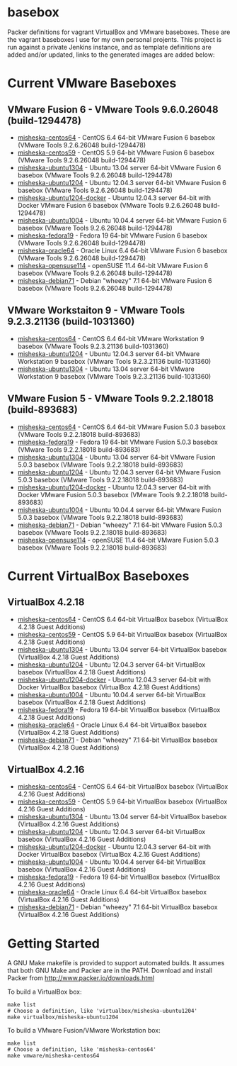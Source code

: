basebox
=======

Packer definitions for vagrant VirtualBox and VMware baseboxes. 
These are the vagrant baseboxes I use for my own personal projents. 
This project is run against a private Jenkins instance, and as template
definitions are added and/or updated, links to the generated images are
added below:

Current VMware Baseboxes
========================

## VMware Fusion 6 - VMware Tools 9.6.0.26048 (build-1294478)

* [misheska-centos64](https://dl.dropboxusercontent.com/s/vqnqd9bdf9l9ept/misheska-centos64.box?token_hash=AAHFE6kSedB-fEyU_PfKyBDGXBp36kIMZvK7rxeTxvsppg&dl=1) - CentOS 6.4 64-bit VMware Fusion 6 basebox (VMware Tools 9.2.6.26048 build-1294478)
* [misheska-centos59](https://dl.dropboxusercontent.com/s/a8drn7ejuqka138/misheska-centos59.box?token_hash=AAFSnDuYwVir_kin_5w1tAuXfNAbo9zUpGe-O59ixcIVUw&dl=1) - CentOS 5.9 64-bit VMware Fusion 6 basebox (VMware Tools 9.2.6.26048 build-1294478)
* [misheska-ubuntu1304](https://dl.dropboxusercontent.com/s/9vari3vcedl4fuc/misheska-ubuntu1304.box?token_hash=AAHF8EjVl4zuQm7pCa3tMjek0efdgtYehPSSyURiFaCICw&dl=1) - Ubuntu 13.04 server 64-bit VMware Fusion 6 basebox (VMware Tools 9.2.6.26048 build-1294478)
* [misheska-ubuntu1204](https://dl.dropboxusercontent.com/s/5kwfb90hxjrm4ec/misheska-ubuntu1204.box?token_hash=AAFNW1zjATXQeUl5UXnv9eO4CO2rP5Cb-Sk4HDlfp6i7yA&dl=1) - Ubuntu 12.04.3 server 64-bit VMware Fusion 6 basebox (VMware Tools 9.2.6.26048 build-1294478)
* [misheska-ubuntu1204-docker](https://dl.dropboxusercontent.com/s/chz873uc8jvy9q5/misheska-ubuntu1204-docker.box?token_hash=AAFxTiCHlJUiR2OV0smBem2VkwBSvzQMev6B_Bjp4MBfcA&dl=1) - Ubuntu 12.04.3 server 64-bit with Docker VMware Fusion 6 basebox (VMware Tools 9.2.6.26048 build-1294478)
* [misheska-ubuntu1004](https://dl.dropboxusercontent.com/s/sedl8qk02zdp1cb/misheska-ubuntu1004.box?token_hash=AAGEc4F7GtZp2exYl9QGiNJbo606VxcIUoMC1D-zkClJRA&dl=1) - Ubuntu 10.04.4 server 64-bit VMware Fusion 6 basebox (VMware Tools 9.2.6.26048 build-1294478)
* [misheska-fedora19](https://dl.dropboxusercontent.com/s/axb3abv181ogvrt/misheska-fedora19.box?token_hash=AAHsYjDw-d5z_IR6gJTVg_aEm9ZfjbDETVrAeXegPRZMFQ&dl=1) - Fedora 19 64-bit VMware Fusion 6 basebox (VMware Tools 9.2.6.26048 build-1294478)
* [misheska-oracle64](https://dl.dropboxusercontent.com/s/by0f6nsu1h894jg/misheska-oracle64.box?token_hash=AAG6ndr-r_uLXfsbzZy6jUu8w0nxw548do73CIgCb0uTCw&dl=1) - Oracle Linux 6.4 64-bit VMware Fusion 6 basebox (VMware Tools 9.2.6.26048 build-1294478)
* [misheska-opensuse114](https://dl.dropboxusercontent.com/s/wzq33y35cbs04gq/misheska-opensuse114.box?token_hash=AAHE4lcRMO8c47wTYMWKZxwd2de7Cuvt09u9tw9vjnSnRw&dl=1) - openSUSE 11.4 64-bit VMware Fusion 6 basebox (VMware Tools 9.2.6.26048 build-1294478)
* [misheska-debian71](https://dl.dropboxusercontent.com/s/tk0za6x2c1mcz7k/misheska-debian71.box?token_hash=AAHb-H5dJxeofl-QSMwBzBUAwLwJAliNNiQpv8mUekahFQ&dl=1) - Debian "wheezy" 7.1 64-bit VMware Fusion 6 basebox (VMware Tools 9.2.6.26048 build-1294478)

## VMware Workstaiton 9 - VMware Tools 9.2.3.21136 (build-1031360)

* [misheska-centos64](https://dl.dropboxusercontent.com/s/q96c6icvspjkrv4/misheska-centos64.box?token_hash=AAEBTZaa3w-lhunf0cR0Cq5Jh2tGisA1AwEp4HhyW1LGOw&dl=1) - CentOS 6.4 64-bit VMware Workstation 9 basebox (VMware Tools 9.2.3.21136 build-1031360)
* [misheska-ubuntu1204](https://dl.dropboxusercontent.com/s/0z1xhmtmcjs3h5n/misheska-ubuntu1204.box?token_hash=AAGCKIGHG_iiPMLItfcfYpPBBvtFNVz76uR1Lka2_jzGHw&dl=1) - Ubuntu 12.04.3 server 64-bit VMware Workstation 9 basebox (VMware Tools 9.2.3.21136 build-1031360)
* [misheska-ubuntu1304](https://dl.dropboxusercontent.com/s/xnt6dr478ji5yx0/misheska-ubuntu1304.box?token_hash=AAEgItKagoNp_QjcSq6vUbMRH_s1PPwYPJrjUVczG3ERAA&dl=1) - Ubuntu 13.04 server 64-bit VMware Workstation 9 basebox (VMware Tools 9.2.3.21136 build-1031360)

## VMware Fusion 5 - VMware Tools 9.2.2.18018 (build-893683)

* [misheska-centos64](https://dl.dropboxusercontent.com/s/78amja9zgzsxfcm/misheska-centos64.box?token_hash=AAE9hgUbbNWVb9Hz-dHmZRvBbC_iF9A8DdrDLOoSSh8Yug&dl=1) - CentOS 6.4 64-bit VMware Fusion 5.0.3 basebox (VMware Tools 9.2.2.18018 build-893683)
* [misheska-fedora19](https://dl.dropboxusercontent.com/s/ydcdppet0tgbggl/misheska-fedora19.box?token_hash=AAHJdxY0ER-CjAXY8kWaeLVw4huqFjuTK5poG-ayIiGUHQ&dl=1) - Fedora 19 64-bit VMware Fusion 5.0.3 basebox (VMware Tools 9.2.2.18018 build-893683)
* [misheska-ubuntu1304](https://dl.dropboxusercontent.com/s/i95ij2nzg9lut2l/misheska-ubuntu1304.box?token_hash=AAGyNj5T7CAEL9_as5MIkgOViow1w8BW76HKcPYG8EbPyg&dl=1) - Ubuntu 13.04 server 64-bit VMware Fusion 5.0.3 basebox (VMware Tools 9.2.2.18018 build-893683)
* [misheska-ubuntu1204](https://dl.dropboxusercontent.com/s/hb3xouxk96ow1w8/misheska-ubuntu1204.box?token_hash=AAElfc2aj3Qu4QdJmZGnQEiZU9rd3-lb3wP7JwovWI0dMw&dl=1) - Ubuntu 12.04.3 server 64-bit VMware Fusion 5.0.3 basebox (VMware Tools 9.2.2.18018 build-893683)
* [misheska-ubuntu1204-docker](https://dl.dropboxusercontent.com/s/chss7rehgv8tz3i/misheska-ubuntu1204-docker.box?token_hash=AAHSvRgD_Vi8Ikwx-wpLK1sRveLDLzX0JPJQj9NKoStcHw&dl=1) - Ubuntu 12.04.3 server 64-bit with Docker VMware Fusion 5.0.3 basebox (VMware Tools 9.2.2.18018 build-893683)
* [misheska-ubuntu1004](https://dl.dropboxusercontent.com/s/gaa8frli5g6e2tr/misheska-ubuntu1004.box?token_hash=AAHlTAZJeb2SxdzlardrfA4rWXN5CcJuRjhhsaW5FqBZeA&dl=1) - Ubuntu 10.04.4 server 64-bit VMware Fusion 5.0.3 basebox (VMware Tools 9.2.2.18018 build-893683)
* [misheska-debian71](https://dl.dropboxusercontent.com/s/l96ew3z8auhn8kd/misheska-debian71.box?token_hash=AAGxp64UIE4mVnXawCEWx77zN871ZRTGrpPfB-y_9I3WQA&dl=1) - Debian "wheezy" 7.1 64-bit VMware Fusion 5.0.3 basebox (VMware Tools 9.2.2.18018 build-893683)
* [misheska-opensuse114](https://dl.dropboxusercontent.com/s/rmnoo7p7cedezd9/misheska-opensuse114.box?token_hash=AAHsOGsy6reh8fclrwboMSeTciYDVzCYiJUBORHZwTHnrQ&dl=1) - openSUSE 11.4 64-bit VMware Fusion 5.0.3 basebox (VMware Tools 9.2.2.18018 build-893683)

Current VirtualBox Baseboxes
============================

## VirtualBox 4.2.18

* [misheska-centos64](https://dl.dropboxusercontent.com/s/ksv1bwqqt5lnqpn/misheska-centos64.box?token_hash=AAFBkKk3X5htukxU1FpJGGO7idUgSsrjUG3Q5dpnHBfIig&dl=1) - CentOS 6.4 64-bit VirtualBox basebox (VirtualBox 4.2.18 Guest Additions)
* [misheska-centos59](https://dl.dropboxusercontent.com/s/auh8yuwbdyojjyl/misheska-centos59.box?token_hash=AAGd80aIhhXfweSdQbmI3w5th84CXS7Nd25Lbx8ynta2yQ&dl=1) - CentOS 5.9 64-bit VirtualBox basebox (VirtualBox 4.2.18 Guest Additions)
* [misheska-ubuntu1304](https://dl.dropboxusercontent.com/s/ttq2xai33zyvrgr/misheska-ubuntu1304.box?token_hash=AAGXFdZA5y-_I-7RWmW1mOKAqHWN1KRg8CpC960Y6kmH7A&dl=1) - Ubuntu 13.04 server 64-bit VirtualBox basebox (VirtualBox 4.2.18 Guest Additions)
* [misheska-ubuntu1204](https://dl.dropboxusercontent.com/s/s1l9zxaaamwm8el/misheska-ubuntu1204.box?token_hash=AAEY4sCY4vkt7TyfhzZnvlasiLktouuPzmbDGC1uyGAAaA&dl=1) - Ubuntu 12.04.3 server 64-bit VirtualBox basebox (VirtualBox 4.2.18 Guest Additions)
* [misheska-ubuntu1204-docker](https://dl.dropboxusercontent.com/s/37zbgd4b6b832zn/misheska-ubuntu1204-docker.box?token_hash=AAFBPTEGmTF-L5Uwc35FMDfQHCldl9SRBkWnsNtu6Dfw0g&dl=1) - Ubuntu 12.04.3 server 64-bit with Docker VirtualBox basebox (VirtualBox 4.2.18 Guest Additions)
* [misheska-ubuntu1004](https://dl.dropboxusercontent.com/s/ulap0vc4cn53r96/misheska-ubuntu1004.box?token_hash=AAH_ZZJvuklz9kufqd2JvaHkOG2-s3Mz_USpWVyglwgcRw&dl=1) - Ubuntu 10.04.4 server 64-bit VirtualBox basebox (VirtualBox 4.2.18 Guest Additions)
* [misheska-fedora19](https://dl.dropboxusercontent.com/s/axb3abv181ogvrt/misheska-fedora19.box?token_hash=AAHsYjDw-d5z_IR6gJTVg_aEm9ZfjbDETVrAeXegPRZMFQ&dl=1) - Fedora 19 64-bit VirtualBox basebox (VirtualBox 4.2.18 Guest Additions)
* [misheska-oracle64](https://dl.dropboxusercontent.com/s/by0f6nsu1h894jg/misheska-oracle64.box?token_hash=AAG6ndr-r_uLXfsbzZy6jUu8w0nxw548do73CIgCb0uTCw&dl=1) - Oracle Linux 6.4 64-bit VirtualBox basebox (VirtualBox 4.2.18 Guest Additions)
* [misheska-debian71](https://dl.dropboxusercontent.com/s/tk0za6x2c1mcz7k/misheska-debian71.box?token_hash=AAHb-H5dJxeofl-QSMwBzBUAwLwJAliNNiQpv8mUekahFQ&dl=1) - Debian "wheezy" 7.1 64-bit VirtualBox basebox (VirtualBox 4.2.18 Guest Additions)

## VirtualBox 4.2.16

* [misheska-centos64](https://dl.dropboxusercontent.com/s/y733o4ifkowc1w0/misheska-centos64.box?token_hash=AAFQZHmrtNB_Obc1Fvx3HL9Jl3EwQAmpXIKbpxy5IBxrwQ&dl=1) - CentOS 6.4 64-bit VirtualBox basebox (VirtualBox 4.2.16 Guest Additions)
* [misheska-centos59](https://dl.dropboxusercontent.com/s/to898rawsb5klz1/misheska-centos59.box?token_hash=AAFdfkDOzzAwmauLOFgRpzDMxVYu4zPc_lB9MZRNUKkr4g&dl=1) - CentOS 5.9 64-bit VirtualBox basebox (VirtualBox 4.2.16 Guest Additions)
* [misheska-ubuntu1304](https://dl.dropboxusercontent.com/s/sacy9xv7065j3i7/misheska-ubuntu1304.box?token_hash=AAHuAaUCPvgms2ULMj_4ZTPYZfbf7XEJ0hU11UpIQmA2fg&dl=1) - Ubuntu 13.04 server 64-bit VirtualBox basebox (VirtualBox 4.2.16 Guest Additions)
* [misheska-ubuntu1204](https://dl.dropboxusercontent.com/s/yfojlwxq66im9hk/misheska-ubuntu1204.box?token_hash=AAFUeOXWpPnRaPh6s_9JHKQiF0Y-q7rE8BrNxQN5d4Qj1Q&dl=1) - Ubuntu 12.04.3 server 64-bit VirtualBox basebox (VirtualBox 4.2.16 Guest Additions)
* [misheska-ubuntu1204-docker]() - Ubuntu 12.04.3 server 64-bit with Docker VirtualBox basebox (VirtualBox 4.2.16 Guest Additions)
* [misheska-ubuntu1004](https://dl.dropboxusercontent.com/s/i8g9udzui3fm6yf/misheska-ubuntu1004.box?token_hash=AAH7AKBi5S7A7BJMdbreEiBHb5ZlrmDeefRG-ciiSITNBA&dl=1) - Ubuntu 10.04.4 server 64-bit VirtualBox basebox (VirtualBox 4.2.16 Guest Additions)
* [misheska-fedora19](https://dl.dropboxusercontent.com/s/dvin3su7tr4rsme/misheska-fedora19.box?token_hash=AAE6Z4EOzW6lliUitACl-tBn76GfuQ4Hyx23j1ZwCfQzZw&dl=1) - Fedora 19 64-bit VirtualBox basebox (VirtualBox 4.2.16 Guest Additions)
* [misheska-oracle64]() - Oracle Linux 6.4 64-bit VirtualBox basebox (VirtualBox 4.2.16 Guest Additions)
* [misheska-debian71](https://dl.dropboxusercontent.com/s/it2y0qvrencv3jg/misheska-debian71.box?token_hash=AAGkdmtEBG6xpskfaITDKSfsSNqVE2P2mJwsWeSJ76ZyvA&dl=1) - Debian "wheezy" 7.1 64-bit VirtualBox basebox (VirtualBox 4.2.16 Guest Additions)

Getting Started
===============

A GNU Make makefile is provided to support automated builds.  It assumes
that both GNU Make and Packer are in the PATH.  Download and install
Packer from <http://www.packer.io/downloads.html>  

To build a VirtualBox box:

    make list
    # Choose a definition, like 'virtualbox/misheska-ubuntu1204'
    make virtualbox/misheska-ubuntu1204

To build a VMware Fusion/VMware Workstation box:

    make list
    # Choose a definition, like 'misheska-centos64'
    make vmware/misheska-centos64
